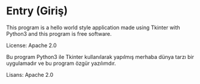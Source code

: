 # Entry (Giriş)

This program is a hello world style application made using Tkinter with Python3 and this program is free software.

License: Apache 2.0


Bu program Python3 ile Tkinter kullanılarak yapılmış merhaba dünya tarzı bir uygulamadır ve bu program özgür yazılımdır.

Lisans: Apache 2.0
